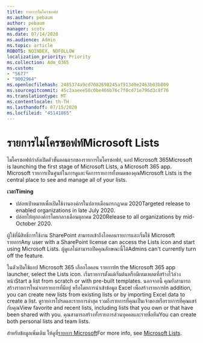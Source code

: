 ```yaml
---
title: รายการไมโครซอฟท์
ms.author: pebaum
author: pebaum
manager: scotv
ms.date: 07/14/2020
ms.audience: Admin
ms.topic: article
ROBOTS: NOINDEX, NOFOLLOW
localization_priority: Priority
ms.collection: Adm_O365
ms.custom:
- "5677"
- "9002964"
ms.openlocfilehash: 2485374a9cd7082698245af913d0e2463b03b809
ms.sourcegitcommit: 45c2aaeee58c0be466b76c7f0cd71e796d3c8f76
ms.translationtype: MT
ms.contentlocale: th-TH
ms.lasthandoff: 07/15/2020
ms.locfileid: "45141865"
---
```

# <a name="microsoft-lists"></a><span data-ttu-id="f489a-102">รายการไมโครซอฟท์</span><span class="sxs-lookup"><span data-stu-id="f489a-102">Microsoft Lists</span></span>

<span data-ttu-id="f489a-103">ไมโครซอฟท์กําลังเปิดตัวขั้นตอนแรกของรายการไมโครซอฟท์, แอป Microsoft 365</span><span class="sxs-lookup"><span data-stu-id="f489a-103">Microsoft is launching the first stage of Microsoft Lists, a Microsoft 365 app.</span></span> <span data-ttu-id="f489a-104">Microsoft รายการเป็นศูนย์ในการดูและจัดการรายการทั้งหมดของคุณ</span><span class="sxs-lookup"><span data-stu-id="f489a-104">Microsoft Lists is the central place to see and manage all of your lists.</span></span>  
  
<span data-ttu-id="f489a-105">**เวลา**</span><span class="sxs-lookup"><span data-stu-id="f489a-105">**Timing**</span></span>  

- <span data-ttu-id="f489a-106">ปล่อยเป้าหมายเพื่อเปิดใช้งานองค์กรในปลายเดือนกรกฎาคม 2020</span><span class="sxs-lookup"><span data-stu-id="f489a-106">Targeted release to enabled organizations in late July 2020.</span></span>
- <span data-ttu-id="f489a-107">ปล่อยให้ทุกองค์กรโดยกลางเดือนตุลาคม 2020</span><span class="sxs-lookup"><span data-stu-id="f489a-107">Release to all organizations by mid-October 2020.</span></span>

<span data-ttu-id="f489a-108">ผู้ใช้ที่มีสิทธิ์การใช้งาน SharePoint สามารถเข้าถึงไอคอนรายการและเริ่มใช้ Microsoft รายการ</span><span class="sxs-lookup"><span data-stu-id="f489a-108">Any user with a SharePoint license can access the Lists icon and start using Microsoft Lists.</span></span> <span data-ttu-id="f489a-109">ผู้ดูแลไม่สามารถปิดคุณลักษณะนี้ได้</span><span class="sxs-lookup"><span data-stu-id="f489a-109">Admins can't currently turn off the feature.</span></span>
 
<span data-ttu-id="f489a-110">ในตัวเปิดใช้แอป Microsoft 365 เลือกไอคอน รายการ</span><span class="sxs-lookup"><span data-stu-id="f489a-110">In the Microsoft 365 app launcher, select the Lists icon.</span></span> <span data-ttu-id="f489a-111">เริ่มรายการตั้งแต่เริ่มต้นหรือมีเทมเพลตที่สร้างไว้ล่วงหน้า</span><span class="sxs-lookup"><span data-stu-id="f489a-111">Start a list from scratch or with pre-built templates.</span></span> <span data-ttu-id="f489a-112">นอกจากนี้ คุณยังสามารถสร้างรายการใหม่จากรายการที่มีอยู่ หรือโดยการนําเข้าข้อมูล Excel เพื่อสร้างรายการ</span><span class="sxs-lookup"><span data-stu-id="f489a-112">In addition, you can create new lists from existing lists or by importing Excel data to create a list.</span></span> <span data-ttu-id="f489a-113">ดูรายการโปรดและรายการล่าสุด รวมถึงรายการที่คุณเป็นเจ้าของหรือรายการที่คุณแชร์กับคุณ</span><span class="sxs-lookup"><span data-stu-id="f489a-113">View favorite and recent lists, including lists that you own or that have been shared with you.</span></span> <span data-ttu-id="f489a-114">คุณสามารถสร้างทั้งรายการส่วนบุคคลและรายชื่อทีม</span><span class="sxs-lookup"><span data-stu-id="f489a-114">You can create both personal lists and team lists.</span></span>  

<span data-ttu-id="f489a-115">สําหรับข้อมูลเพิ่มเติม ให้ดูที่[รายการ Microsoft](https://aka.ms/microsoftlists)</span><span class="sxs-lookup"><span data-stu-id="f489a-115">For more info, see [Microsoft Lists](https://aka.ms/microsoftlists).</span></span>